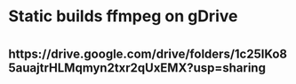 ﻿<h1>Static builds ffmpeg on gDrive<h1>
    <h2>https://drive.google.com/drive/folders/1c25IKo85auajtrHLMqmyn2txr2qUxEMX?usp=sharing</h2>
